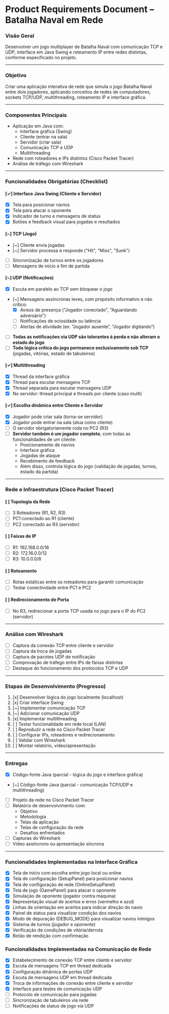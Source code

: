 # **Product Requirements Document – Batalha Naval em Rede**

### **Visão Geral**
Desenvolver um jogo multiplayer de Batalha Naval com comunicação TCP e UDP, interface em Java Swing e roteamento IP entre redes distintas, conforme especificado no projeto.

---

### **Objetivo**
Criar uma aplicação interativa de rede que simula o jogo Batalha Naval entre dois jogadores, aplicando conceitos de redes de computadores, sockets TCP/UDP, multithreading, roteamento IP e interface gráfica.

---

### **Componentes Principais**
- Aplicação em Java com:
  - Interface gráfica (Swing)
  - Cliente (entrar na sala)
  - Servidor (criar sala)
  - Comunicação TCP e UDP
  - Multithreading
- Rede com roteadores e IPs distintos (Cisco Packet Tracer)
- Análise de tráfego com Wireshark

---

### **Funcionalidades Obrigatórias (Checklist)**

#### **[✓] Interface Java Swing (Cliente e Servidor)**
- [x] Tela para posicionar navios
- [x] Tela para atacar o oponente
- [x] Indicador de turno e mensagens de status
- [x] Botões e feedback visual para jogadas e resultados

#### **[~] TCP (Jogo)**
- [~] Cliente envia jogadas
- [~] Servidor processa e responde ("Hit", "Miss", "Sunk")
- [ ] Sincronização de turnos entre os jogadores
- [ ] Mensagens de início e fim de partida

#### **[~] UDP (Notificações)**
- [x] Escuta em paralelo ao TCP sem bloquear o jogo
- [~] Mensagens assíncronas leves, com propósito informativo e não crítico:
  - [x] Avisos de presença ("Jogador conectado", "Aguardando adversário")
  - [ ] Notificações de ociosidade ou latência
  - [ ] Alertas de atividade (ex: “Jogador ausente”, “Jogador digitando”)
- [ ] **Todas as notificações via UDP são tolerantes à perda e não alteram o estado do jogo**
- [ ] **Toda lógica crítica do jogo permanece exclusivamente sob TCP** (jogadas, vitórias, estado de tabuleiros)

#### **[✓] Multithreading**
- [x] Thread da interface gráfica
- [x] Thread para escutar mensagens TCP
- [x] Thread separada para escutar mensagens UDP
- [x] No servidor: thread principal e threads por cliente (caso multi)

#### **[✓] Escolha dinâmica entre Cliente e Servidor**
- [x] Jogador pode criar sala (torna-se servidor)
- [x] Jogador pode entrar na sala (atua como cliente)
- [ ] O servidor obrigatoriamente roda no PC2 (R3)
- [ ] **Servidor também é um jogador completo**, com todas as funcionalidades de um cliente:
  - Posicionamento de navios
  - Interface gráfica
  - Jogadas de ataque
  - Recebimento de feedback
  - Além disso, controla lógica do jogo (validação de jogadas, turnos, estado da partida)

---

### **Rede e Infraestrutura (Cisco Packet Tracer)**

#### **[ ] Topologia da Rede**
- [ ] 3 Roteadores (R1, R2, R3)
- [ ] PC1 conectado ao R1 (cliente)
- [ ] PC2 conectado ao R3 (servidor)

#### **[ ] Faixas de IP**
- [ ] R1: 192.168.0.0/16
- [ ] R2: 172.16.0.0/12
- [ ] R3: 10.0.0.0/8

#### **[ ] Roteamento**
- [ ] Rotas estáticas entre os roteadores para garantir comunicação
- [ ] Testar conectividade entre PC1 e PC2

#### **[ ] Redirecionamento de Porta**
- [ ] No R3, redirecionar a porta TCP usada no jogo para o IP do PC2 (servidor)

---

### **Análise com Wireshark**
- [ ] Captura da conexão TCP entre cliente e servidor
- [ ] Captura da troca de jogadas
- [ ] Captura de pacotes UDP de notificação
- [ ] Comprovação de tráfego entre IPs de faixas distintas
- [ ] Destaque do funcionamento dos protocolos TCP e UDP

---

### **Etapas de Desenvolvimento (Progresso)**
1. [x] Desenvolver lógica do jogo localmente (localhost)
2. [x] Criar interface Swing
3. [~] Implementar comunicação TCP
4. [~] Adicionar comunicação UDP
5. [x] Implementar multithreading
6. [ ] Testar funcionalidade em rede local (LAN)
7. [ ] Reproduzir a rede no Cisco Packet Tracer
8. [ ] Configurar IPs, roteadores e redirecionamento
9. [ ] Validar com Wireshark
10. [ ] Montar relatório, vídeo/apresentação

---

### **Entregas**
- [x] Código-fonte Java (parcial - lógica do jogo e interface gráfica)
- [~] Código-fonte Java (parcial - comunicação TCP/UDP e multithreading)
- [ ] Projeto da rede no Cisco Packet Tracer
- [ ] Relatório de desenvolvimento com:
  - Objetivo
  - Metodologia
  - Telas da aplicação
  - Telas de configuração da rede
  - Desafios enfrentados
- [ ] Capturas do Wireshark
- [ ] Vídeo assíncrono ou apresentação síncrona

---

### **Funcionalidades Implementadas na Interface Gráfica**
- [x] Tela de início com escolha entre jogo local ou online
- [x] Tela de configuração (SetupPanel) para posicionar navios
- [x] Tela de configuração de rede (OnlineSetupPanel)
- [x] Tela de jogo (GamePanel) para atacar o oponente
- [x] Simulação de oponente (jogador contra máquina)
- [x] Representação visual de acertos e erros (vermelho e azul)
- [x] Linhas de orientação em acertos para indicar direção do navio
- [x] Painel de status para visualizar condição dos navios
- [x] Modo de depuração (DEBUG_MODE) para visualizar navios inimigos
- [x] Sistema de turnos (jogador e oponente)
- [x] Verificação de condições de vitória/derrota
- [x] Botão de rendição com confirmação

### **Funcionalidades Implementadas na Comunicação de Rede**
- [x] Estabelecimento de conexão TCP entre cliente e servidor
- [x] Escuta de mensagens TCP em thread dedicada
- [x] Configuração dinâmica de portas UDP
- [x] Escuta de mensagens UDP em thread dedicada
- [x] Troca de informações de conexão entre cliente e servidor
- [x] Interface para testes de comunicação UDP
- [ ] Protocolo de comunicação para jogadas
- [ ] Sincronização de tabuleiros via rede
- [ ] Notificações de status de jogo via UDP
